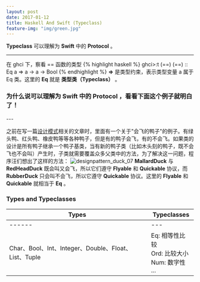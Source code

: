 ```yaml
---
layout: post
date: 2017-01-12
title: Haskell And Swift (Typeclass)
feature-img: "img/green.jpg"
---
```


**Typeclass** 可以理解为 **Swift** 中的 **Protocol** 。

---

在 ghci 下，察看 == 函数的类型
{% highlight haskell %}
ghci>:t (==)
(==) :: Eq a => a -> a -> Bool
{% endhighlight %}
**=>** 是类型约束，表示类型变量 a 属于 Eq 类。这里的 **Eq** 就是 **类型类（Typeclass）** 。

<h3>为什么说可以理解为 Swift 中的 Protocol ，看看下面这个例子就明白了！</h3>
---

之前在写一篇[设计模式](http://localhost:4000/2016/11/25/Design-Pattern.html)相关的文章时，里面有一个关于"会飞的鸭子"的例子。有绿头鸭、红头鸭、橡皮鸭等等各种鸭子，但是有的鸭子会飞，有的不会飞。如果类的设计是所有鸭子继承一个鸭子基类，当有新的鸭子类（比如木头刻的鸭子，既不会飞也不会叫）产生时，子类就需要覆盖众多父类中的方法，为了解决这一问题，程序汪们想出了这样的方法：
<img class="alignnone size-full wp-image-35" src="http://ogkg37m8j.bkt.clouddn.com/image/designpattern/designpattern_duck_07.jpg" alt="designpattern_duck_07"/>
**MallardDuck** 与 **RedHeadDuck** 既会叫又会飞，所以它们遵守 **Flyable** 和 **Quickable** 协议，而 **RubberDuck** 只会叫不会飞，所以它遵守 **Quickable** 协议。这里的 **Flyable** 和 **Quickable** 就相当于 **Eq** 。

<h3>Types and Typeclasses</h3>

<!-- **Char、Bool、Int、Integer、Double、Float、List、Tuple** 这些都是 **Type** 。 -->

Types | Typeclasses|
------|---------|
------|---|-----|
Char、Bool、Int、Integer、Double、Float、List、Tuple | Eq: 相等性比较<br> Ord: 比较大小 <br> Num: 数字性 <br> ... |
